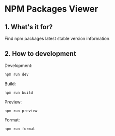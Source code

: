 # NPM Packages Viewer

## 1. What's it for?

Find npm packages latest stable version information.

## 2. How to development

Development:

```sh
npm run dev
```

Build:

```sh
npm run build
```

Preview:

```sh
npm run preview
```

Format:

```sh
npm run format
```
